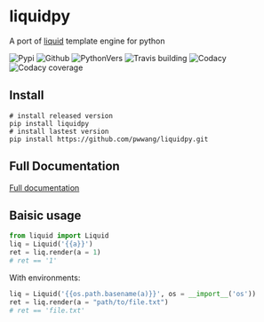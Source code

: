 # liquidpy
A port of [liquid][1] template engine for python  

![Pypi][2] ![Github][3] ![PythonVers][4] ![Travis building][5]  ![Codacy][6] ![Codacy coverage][7]

## Install
```shell
# install released version
pip install liquidpy
# install lastest version
pip install https://github.com/pwwang/liquidpy.git
```

## Full Documentation
[Full documentation][8]

## Baisic usage
```python
from liquid import Liquid
liq = Liquid('{{a}}')
ret = liq.render(a = 1)
# ret == '1'
```
With environments:
```python
liq = Liquid('{{os.path.basename(a)}}', os = __import__('os'))
ret = liq.render(a = "path/to/file.txt")
# ret == 'file.txt'
```

[1]: https://shopify.github.io/liquid/
[2]: https://img.shields.io/pypi/v/liquidpy.svg?style=flat-square
[3]: https://img.shields.io/github/tag/pwwang/liquidpy.svg?style=flat-square
[4]: https://img.shields.io/pypi/pyversions/liquidpy.svg?style=flat-square
[5]: https://img.shields.io/travis/pwwang/liquidpy.svg?style=flat-square
[6]: https://api.codacy.com/project/badge/Grade/ddbe1b0441f343f5abfdec3811a4e482
[7]: https://api.codacy.com/project/badge/Coverage/ddbe1b0441f343f5abfdec3811a4e482
[8]: https://pwwang.github.io/liquidpy/
